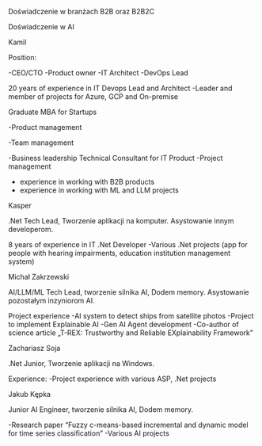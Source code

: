 Doświadczenie w branżach B2B oraz B2B2C

Doświadczenie w AI

Kamil

Position:

-CEO/CTO -Product owner
-IT Architect -DevOps Lead

20 years of experience in IT
Devops Lead and Architect
-Leader and member of projects for Azure, GCP and On-premise 

Graduate MBA for Startups 

-Product management

-Team management

-Business leadership
Technical Consultant for IT Product
-Project management

- experience in working with B2B products
- experience in working with ML and LLM projects

Kasper

.Net Tech Lead, Tworzenie aplikacji na
komputer. Asystowanie innym developerom.

8 years of experience in IT
.Net Developer
-Various .Net projects (app for people
with hearing impairments, education institution
management system)

Michał Zakrzewski

AI/LLM/ML Tech Lead, tworzenie silnika
AI, Dodem memory. Asystowanie pozostałym
inzyniorom AI.

Project experience
-AI system to detect ships from satellite photos -Project to implement Explainable AI
-Gen AI Agent development -Co-author of science article „T-REX:
Trustworthy and Reliable EXplainability
Framework”

Zachariasz Soja

.Net Junior, Tworzenie aplikacji na Windows.

Experience:
-Project experience with various ASP,
.Net projects

Jakub Kępka

Junior AI Engineer, tworzenie silnika AI,
Dodem memory.

-Research paper “Fuzzy c-means-based incremental and dynamic model for time series classification” -Various AI projects
